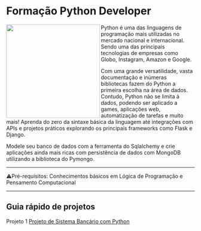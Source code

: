 # Formação Python Developer

<picture> <img align="left" src="https://user-images.githubusercontent.com/116984176/235038338-48139ae3-9827-4344-8b42-fec97e70c37d.png" width = 250px></picture>

Python é uma das linguagens de programação mais utilizadas no mercado nacional e internacional. Sendo uma das principais tecnologias de empresas como Globo, Instagram, Amazon e Google.

Com uma grande versatilidade, vasta documentação e inúmeras bibliotecas fazem do Python a primeira escolha na área de dados. Contudo, Python não se limita à dados, podendo ser aplicado a games, aplicações web, automatização de tarefas e muito mais! Aprenda do zero da sintaxe básica da linguagem até integrações com APIs e projetos práticos explorando os principais frameworks como Flask e Django.

Modele seu banco de dados com a ferramenta do Sqlalchemy e crie aplicações ainda mais ricas com persistência de dados com MongoDB utilizando a biblioteca do Pymongo.

_____________________________________________________________________________________________________________________________________________________________________

⚠️Pré-requisitos: Conhecimentos básicos em Lógica de Programação e Pensamento Computacional

_____________________________________________________________________________________________________________________________________________________________________

## Guia rápido de projetos 

Projeto 1
[Projeto de Sistema Bancário com Python](https://github.com/IsraelEvangelista/Python_Developer_DIO/blob/main/Projeto%201%20-%20Sistema%20Banc%C3%A1rio/PyBank.py)
